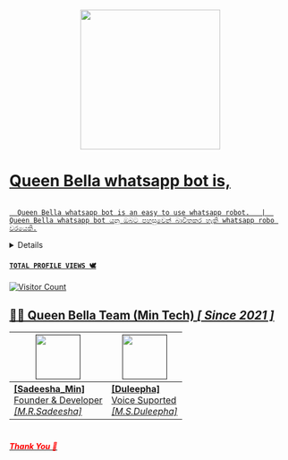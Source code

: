  <p align="center">
  <a href="#"><img src="http://readme-typing-svg.herokuapp.com?color=red&center=true&vCenter=true&multiline=false&lines=Queen+Bella+WHATSAPP+BOT" alt="">
</p>
    <p align="center">
      <img src="https://i.ibb.co/NFBPWcY/bg.jpg" width="250" height="250">
 </p>
  
# Queen Bella whatsapp bot is,

<a href="#"><img src="http://readme-typing-svg.herokuapp.com?color=d1fa02&center=true&vCenter=true&multiline=false&lines=Coming+Soon" alt="">
</p>

      Queen Bella whatsapp bot is an easy to use whatsapp robot.   |  Queen Bella whatsapp bot යනු ඔබට පහසුවෙන් බාවිතකර හැකි whatsapp robo වරයෙකි.
   
 <details>

<summary>Clik Me</summary>

## Pakada Balanne 😅

<a href="#"><img src="http://readme-typing-svg.herokuapp.com?color=d1fa02&center=true&vCenter=true&multiline=false&lines=Coming+Soon" alt="">
</p>
 
</details>

  #### ```TOTAL PROFILE VIEWS 🕊️```
![Visitor Count](https://profile-counter.glitch.me/Sadeesha/count.svg)
        
## 👸🏻 Queen Bella Team (Min Tech) *[ Since 2021 ]*

 | <a href=""><img src="https://i.ibb.co/yqKYsrV/sadeesha.jpg" width=80 height=80></a> | <a href=""><img src="https://i.ibb.co/5LyfKBd/IMG-20231226-WA0014-01.jpg" width=80 height=80></a> |
|---|---|
| **[Sadeesha_Min]**</br>Founder & Developer</br>*[M.R.Sadeesha]* | **[Duleepha]**</br>Voice Suported<br>*[M.S.Duleepha]* |


# <h5> <font color="red"> Thank You 🐣</h5>
